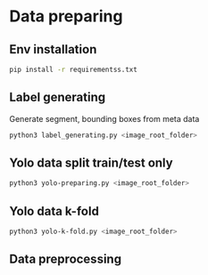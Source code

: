 # Data preparing

## Env installation

```bash
pip install -r requirementss.txt
```

## Label generating

Generate segment, bounding boxes from meta data

```bash
python3 label_generating.py <image_root_folder>
```

## Yolo data split train/test only

```bash
python3 yolo-preparing.py <image_root_folder>
```

## Yolo data k-fold

```bash
python3 yolo-k-fold.py <image_root_folder>
```

## Data preprocessing
